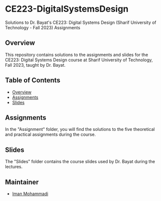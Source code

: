 # CE223-DigitalSystemsDesign
Solutions to Dr. Bayat's CE223: Digital Systems Design (Sharif University of Technology - Fall 2023) Assignments

## Overview

This repository contains solutions to the assignments and slides for the CE223: Digital Systems Design course at Sharif University of Technology, Fall 2023, taught by Dr. Bayat.

## Table of Contents

- [Overview](#overview)
- [Assignments](#assignments)
- [Slides](#slides)

## Assignments

In the "Assignment" folder, you will find the solutions to the five theoretical and practical assignments during the course.

## Slides

The "Slides" folder contains the course slides used by Dr. Bayat during the lectures.

## Maintainer

- [Iman Mohammadi](https://github.com/Imanm02)
